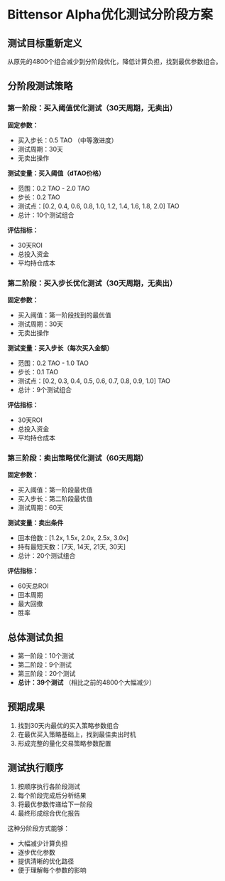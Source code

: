 # Bittensor Alpha优化测试分阶段方案

## 测试目标重新定义
从原先的4800个组合减少到分阶段优化，降低计算负担，找到最优参数组合。

## 分阶段测试策略

### 第一阶段：买入阈值优化测试（30天周期，无卖出）
**固定参数：**
- 买入步长：0.5 TAO （中等激进度）
- 测试周期：30天
- 无卖出操作

**测试变量：买入阈值（dTAO价格）**
- 范围：0.2 TAO - 2.0 TAO
- 步长：0.2 TAO
- 测试点：[0.2, 0.4, 0.6, 0.8, 1.0, 1.2, 1.4, 1.6, 1.8, 2.0] TAO
- 总计：10个测试组合

**评估指标：**
- 30天ROI
- 总投入资金
- 平均持仓成本

### 第二阶段：买入步长优化测试（30天周期，无卖出）
**固定参数：**
- 买入阈值：第一阶段找到的最优值
- 测试周期：30天
- 无卖出操作

**测试变量：买入步长（每次买入金额）**
- 范围：0.2 TAO - 1.0 TAO
- 步长：0.1 TAO
- 测试点：[0.2, 0.3, 0.4, 0.5, 0.6, 0.7, 0.8, 0.9, 1.0] TAO
- 总计：9个测试组合

**评估指标：**
- 30天ROI
- 总投入资金
- 平均持仓成本

### 第三阶段：卖出策略优化测试（60天周期）
**固定参数：**
- 买入阈值：第一阶段最优值
- 买入步长：第二阶段最优值
- 测试周期：60天

**测试变量：卖出条件**
- 回本倍数：[1.2x, 1.5x, 2.0x, 2.5x, 3.0x]
- 持有最短天数：[7天, 14天, 21天, 30天]
- 总计：20个测试组合

**评估指标：**
- 60天总ROI
- 回本周期
- 最大回撤
- 胜率

## 总体测试负担
- 第一阶段：10个测试
- 第二阶段：9个测试  
- 第三阶段：20个测试
- **总计：39个测试** （相比之前的4800个大幅减少）

## 预期成果
1. 找到30天内最优的买入策略参数组合
2. 在最优买入策略基础上，找到最佳卖出时机
3. 形成完整的量化交易策略参数配置

## 测试执行顺序
1. 按顺序执行各阶段测试
2. 每个阶段完成后分析结果
3. 将最优参数传递给下一阶段
4. 最终形成综合优化报告

这种分阶段方式能够：
- 大幅减少计算负担
- 逐步优化参数
- 提供清晰的优化路径
- 便于理解每个参数的影响